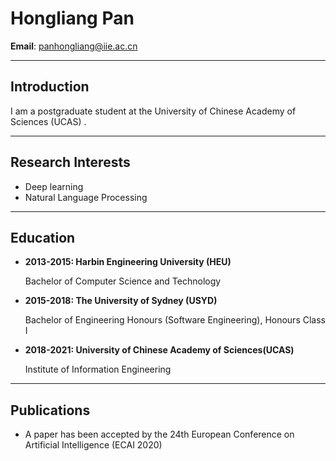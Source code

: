 # Hongliang Pan
**Email**: panhongliang@iie.ac.cn

------

## Introduction
I am a postgraduate student at the University of Chinese Academy of Sciences (UCAS) . 

------

## Research Interests
+ Deep learning
+ Natural Language Processing

------

## Education
+ **2013-2015: Harbin Engineering University (HEU)**

  Bachelor of Computer Science and Technology
  
+ **2015-2018: The University of Sydney (USYD)**

  Bachelor of Engineering Honours (Software Engineering), Honours Class I
  
+ **2018-2021: University of Chinese Academy of Sciences(UCAS)**

  Institute of Information Engineering

-------

## Publications
+ A paper has been accepted by the 24th European Conference on Artificial Intelligence (ECAI 2020)
